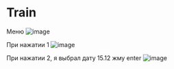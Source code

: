 # Train

Меню
![image](https://user-images.githubusercontent.com/74174732/141681476-bb5707a5-3df7-4523-ad4a-de33a2ea7222.png)

При нажатии 1
![image](https://user-images.githubusercontent.com/74174732/141681491-63467625-1ba7-4d7a-a762-74d088556dcc.png)

При нажатии 2, я выбрал дату 15.12 жму enter
![image](https://user-images.githubusercontent.com/74174732/141681520-5e3f52d2-50e3-4858-b003-1b4bdf7a173e.png)
